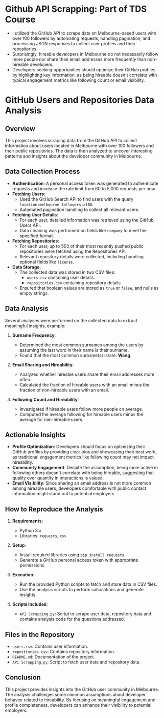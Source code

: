 # Github API Scrapping: Part of TDS Course

- I utilized the GitHub API to scrape data on Melbourne-based users with over 100 followers by automating requests, handling pagination, and processing JSON responses to collect user profiles and their repositories.
- Surprisingly, hireable developers in Melbourne do not necessarily follow more people nor share their email addresses more frequently than non-hireable developers.
- Developers seeking opportunities should optimize their GitHub profiles by highlighting key information, as being hireable doesn't correlate with typical engagement metrics like following count or email visibility.

# GitHub Users and Repositories Data Analysis

## Overview

This project involves scraping data from the GitHub API to collect information about users located in Melbourne with over 100 followers and their public repositories. The data is then analyzed to uncover interesting patterns and insights about the developer community in Melbourne.

## Data Collection Process

- **Authentication**: A personal access token was generated to authenticate requests and increase the rate limit from 60 to 5,000 requests per hour.
- **Fetching Users**:
  - Used the GitHub Search API to find users with the query `location:melbourne followers:>100`.
  - Automated pagination handling to collect all relevant users.
- **Fetching User Details**:
  - For each user, detailed information was retrieved using the GitHub Users API.
  - Data cleaning was performed on fields like `company` to meet the specified format.
- **Fetching Repositories**:
  - For each user, up to 500 of their most recently pushed public repositories were fetched using the Repositories API.
  - Relevant repository details were collected, including handling optional fields like `license`.
- **Data Storage**:
  - The collected data was stored in two CSV files:
    - `users.csv` containing user details.
    - `repositories.csv` containing repository details.
  - Ensured that boolean values are stored as `true` or `false`, and nulls as empty strings.

## Data Analysis

Several analyses were performed on the collected data to extract meaningful insights, example:

1. **Surname Frequency**:
   - Determined the most common surnames among the users by assuming the last word in their name is their surname.
   - Found that the most common surname(s) is/are: **Wang**.

2. **Email Sharing and Hireability**:
   - Analyzed whether hireable users share their email addresses more often.
   - Calculated the fraction of hireable users with an email minus the fraction of non-hireable users with an email.

3. **Following Count and Hireability**:
   - Investigated if hireable users follow more people on average.
   - Computed the average following for hireable users minus the average for non-hireable users.

## Actionable Insights

- **Profile Optimization**: Developers should focus on optimizing their GitHub profiles by providing clear bios and showcasing their best work, as traditional engagement metrics like following count may not impact hireability.
- **Community Engagement**: Despite the assumption, being more active in following others doesn't correlate with being hireable, suggesting that quality over quantity in interactions is valued.
- **Email Visibility**: Since sharing an email address is not more common among hireable users, developers comfortable with public contact information might stand out to potential employers.

## How to Reproduce the Analysis

1. **Requirements**:
   - Python 3.x
   - Libraries: `requests`, `csv`

2. **Setup**:
   - Install required libraries using `pip install requests`.
   - Generate a GitHub personal access token with appropriate permissions.

3. **Execution**:
   - Run the provided Python scripts to fetch and store data in CSV files.
   - Use the analysis scripts to perform calculations and generate insights.

4. **Scripts Included**:
   - `API Scrapping.py`: Script to scrape user data, repository data and contains analysis code for the questions addressed.

## Files in the Repository

- `users.csv`: Contains user information.
- `repositories.csv`: Contains repository information.
- `README.md`: Documentation of the project.
- `API Scrapping.py`: Script to fetch user data and repository data.
  
## Conclusion

This project provides insights into the GitHub user community in Melbourne. The analysis challenges some common assumptions about developer behavior related to hireability. By focusing on meaningful engagement and profile completeness, developers can enhance their visibility to potential employers.
